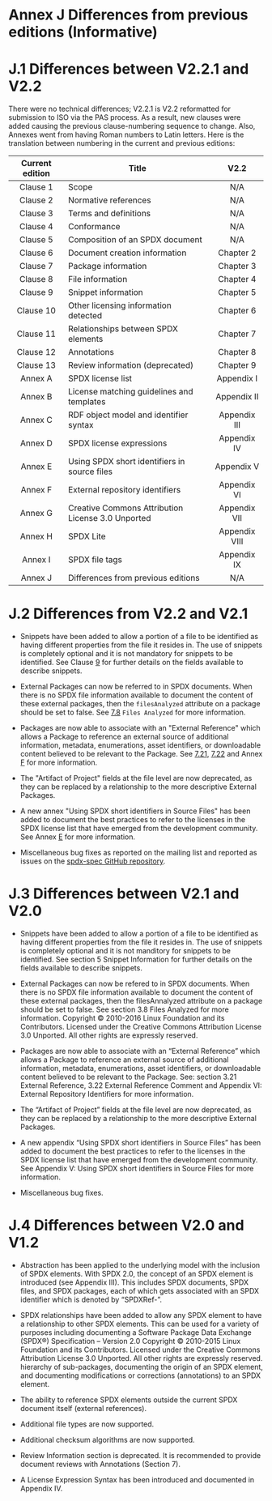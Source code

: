 # Annex J Differences from previous editions (Informative)

# J.1 Differences between V2.2.1 and V2.2 <a name="J.1"></a>

There were no technical differences; V2.2.1 is V2.2 reformatted for submission to ISO via the PAS process. As a result, new clauses were added causing the previous clause-numbering sequence to change. Also, Annexes went from having Roman numbers to Latin letters. Here is the translation between numbering in the current and previous editions:

Current edition   | Title | V2.2
:---------------: | ----- | :----:
Clause 1  | Scope     | N/A
Clause 2  | Normative references | N/A
Clause 3  | Terms and definitions | N/A
Clause 4  | Conformance | N/A
Clause 5  | Composition of an SPDX document | N/A
Clause 6  | Document creation information | Chapter 2
Clause 7  | Package information | Chapter 3
Clause 8  | File information | Chapter 4
Clause 9  | Snippet information | Chapter 5
Clause 10 | Other licensing information detected | Chapter 6
Clause 11 | Relationships between SPDX elements | Chapter 7
Clause 12 | Annotations | Chapter 8
Clause 13 | Review information (deprecated) | Chapter 9
Annex A   | SPDX license list | Appendix I
Annex B   | License matching guidelines and templates | Appendix II
Annex C   | RDF object model and identifier syntax | Appendix III
Annex D   | SPDX license expressions | Appendix IV
Annex E   | Using SPDX short identifiers in source files | Appendix V
Annex F   | External repository identifiers | Appendix VI
Annex G   | Creative Commons Attribution License 3.0 Unported | Appendix VII
Annex H   | SPDX Lite | Appendix VIII
Annex I   | SPDX file tags | Appendix IX
Annex J   | Differences from previous editions | N/A

# J.2 Differences from V2.2 and V2.1 <a name="J.2"></a>

* Snippets have been added to allow a portion of a file to be identified as having different properties from the file it resides in. The use of snippets is completely optional and it is not mandatory for snippets to be identified. See Clause [9](snippet-information.md) for further details on the fields available to describe snippets.

* External Packages can now be referred to in SPDX documents. When there is no SPDX file information available to document the content of these external packages, then the `filesAnalyzed` attribute on a package should be set to false. See [7.8](package-information.md#7.8) `Files Analyzed` for more information.

* Packages are now able to associate with an "External Reference" which allows a Package to reference an external source of additional information, metadata, enumerations, asset identifiers, or downloadable content believed to be relevant to the Package. See [7.21](package-information.md#7.21), [7.22](package-information.md#7.22) and Annex [F](external-repository-identifiers.md) for more information.

* The "Artifact of Project" fields at the file level are now deprecated, as they can be replaced by a relationship to the more descriptive External Packages.

* A new annex "Using SPDX short identifiers in Source Files" has been added to document the best practices to refer to the licenses in the SPDX license list that have emerged from the development community. See Annex [E](using-SPDX-short-identifiers-in-source-files.md) for more information.

* Miscellaneous bug fixes as reported on the mailing list and reported as issues on the [spdx-spec GitHub repository](https://github.com/spdx/spdx-spec).

# J.3 Differences between V2.1 and V2.0 <a name="J.3"></a>

* Snippets have been added to allow a portion of a file to be identified as having different properties from the file it resides in.  The use of snippets is completely optional and it is not manditory for snippets to be identified. See section 5 Snippet Information for further details on the fields available to describe snippets.

* External Packages can now be refered to in SPDX documents.  When there is no SPDX file information available to document the content of these external packages, then the filesAnnalyzed attribute on a package should be set to false. See section 3.8 Files Analyzed for more information. Copyright © 2010-2016 Linux Foundation and its Contributors. Licensed under the Creative Commons Attribution License 3.0 Unported. All other rights are expressly reserved.

* Packages are now able to associate with an “External Reference” which allows a Package to reference an external source of additional information, metadata, enumerations, asset identifiers, or downloadable content believed to be relevant to the Package.   See: section 3.21  External Reference, 3.22 External Reference Comment and Appendix VI:  External Repository Identifiers for
more information.

* The “Artifact of Project” fields at the file level are now deprecated, as they can be replaced by a relationship to the more descriptive External Packages.

* A new appendix “Using SPDX short identifiers in Source Files” has been added to document the best practices to refer to the licenses in the SPDX license list that have emerged from the development community.  See Appendix V: Using SPDX short identifiers in Source Files for more information.

* Miscellaneous bug fixes.

# J.4 Differences between V2.0 and V1.2 <a name="J.4"></a>

* Abstraction has been applied to the underlying model with the inclusion of SPDX elements. With SPDX 2.0, the concept of an SPDX element is introduced (see Appendix III). This includes SPDX documents, SPDX files, and SPDX packages, each of which gets associated with an SPDX identifier which is denoted by “SPDXRef-”.

* SPDX relationships have been added to allow any SPDX element to have a relationship to other SPDX elements. This can be used for a variety of purposes including documenting a Software Package Data Exchange (SPDX®) Specification – Version 2.0 Copyright © 2010-2015 Linux Foundation and its Contributors. Licensed under the Creative Commons Attribution License 3.0 Unported. All other rights are expressly reserved. hierarchy of sub-packages, documenting the origin of an SPDX element, and documenting modifications or corrections (annotations) to an SPDX element.

* The ability to reference SPDX elements outside the current SPDX document itself (external references).

* Additional file types are now supported.

* Additional checksum algorithms are now supported.

* Review Information section is deprecated. It is recommended to provide document reviews with Annotations (Section 7).

* A License Expression Syntax has been introduced and documented in Appendix IV.

